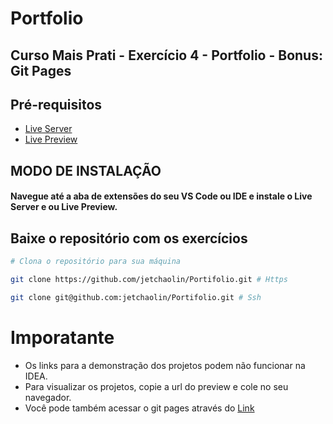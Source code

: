 # Portfolio

## **Curso Mais Prati - Exercício 4 - Portfolio - Bonus: Git Pages**

## **Pré-requisitos**

* [Live Server](navegue-ate-a-aba-de-extensoes)
* [Live Preview](navegue-ate-a-aba-de-extensoes)

## **MODO DE INSTALAÇÃO**

#### Navegue até a aba de extensões do seu VS Code ou IDE e instale o Live Server e ou Live Preview.

## **Baixe o repositório com os exercícios**

```sh
# Clona o repositório para sua máquina

git clone https://github.com/jetchaolin/Portifolio.git # Https

git clone git@github.com:jetchaolin/Portifolio.git # Ssh
```

# **Imporatante**
* Os links para a demonstração dos projetos podem não funcionar na IDEA.
* Para visualizar os projetos, copie a url do preview e cole no seu navegador.
* Você pode também acessar o git pages através do [Link](https://jetchaolin.github.io/Portifolio/)
